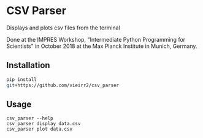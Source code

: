 
# CSV Parser 

Displays and plots csv files from the terminal 

Done at the IMPRES Workshop, "Intermediate Python Programming for Scientists" in October 2018 at the Max Planck Institute in Munich, Germany.

## Installation

```bash
pip install 
git+https://github.com/vieirr2/csv_parser
```

## Usage 

```
csv_parser --help
csv_parser display data.csv
csv_parser plot data.csv
```